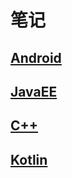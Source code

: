 # 笔记

## [Android](./Android/README.md)

## [JavaEE](./JavaEE/README.md)

## [C++](./C++/README.md)

## [Kotlin](./kotlin/README.md)